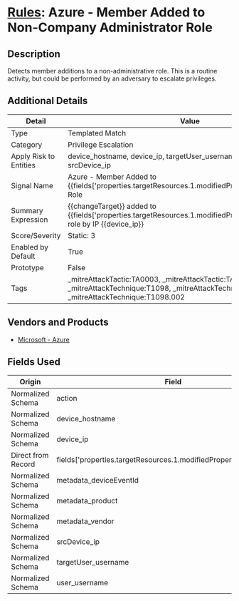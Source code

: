 # [Rules](README.md): Azure - Member Added to Non-Company Administrator Role

## Description
Detects member additions to a non-administrative role. This is a routine activity, but could be performed by an adversary to escalate privileges.

## Additional Details
|Detail|Value|
|----|----|
|Type|Templated Match|
|Category|Privilege Escalation|
|Apply Risk to Entities|device_hostname, device_ip, targetUser_username, user_username, srcDevice_ip|
|Signal Name|Azure - Member Added to {{fields['properties.targetResources.1.modifiedProperties.2.newValue']}} Role|
|Summary Expression|{{changeTarget}} added to {{fields['properties.targetResources.1.modifiedProperties.2.newValue']}} role by IP {{device_ip}}|
|Score/Severity|Static: 3|
|Enabled by Default|True|
|Prototype|False|
|Tags|_mitreAttackTactic:TA0003, _mitreAttackTactic:TA0004, _mitreAttackTechnique:T1098, _mitreAttackTechnique:T1098.001, _mitreAttackTechnique:T1098.002|
## Vendors and Products
- [Microsoft - Azure](../products/a1225af5-e778-4068-a9a2-47da93d1ff24.md)


## Fields Used

|Origin|Field|
|----|----|
|Normalized Schema|action|
|Normalized Schema|device_hostname|
|Normalized Schema|device_ip|
|Direct from Record|fields['properties.targetResources.1.modifiedProperties.2.newValue']|
|Normalized Schema|metadata_deviceEventId|
|Normalized Schema|metadata_product|
|Normalized Schema|metadata_vendor|
|Normalized Schema|srcDevice_ip|
|Normalized Schema|targetUser_username|
|Normalized Schema|user_username|


